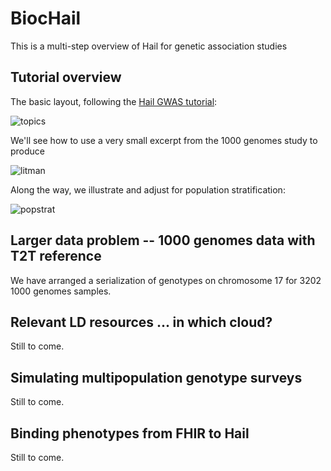 # BiocHail

This is a multi-step overview of Hail for genetic association
studies

## Tutorial overview

The basic layout, following the [Hail GWAS tutorial](https://hail.is/docs/0.2/tutorials/01-genome-wide-association-study.html):

![topics](https://github.com/vjcitn/BiocHail/raw/main/toc1.png)

We'll see how to use a very small excerpt from the
1000 genomes study to produce

![litman](https://github.com/vjcitn/BiocHail/raw/main/litman.png)

Along the way, we illustrate and adjust for population stratification:

![popstrat](https://github.com/vjcitn/BiocHail/raw/main/popstrat.png)

## Larger data problem -- 1000 genomes data with T2T reference

We have arranged a serialization of genotypes on chromosome 17
for 3202 1000 genomes samples.

## Relevant LD resources ... in which cloud?

Still to come.

## Simulating multipopulation genotype surveys

Still to come.

## Binding phenotypes from FHIR to Hail

Still to come.
